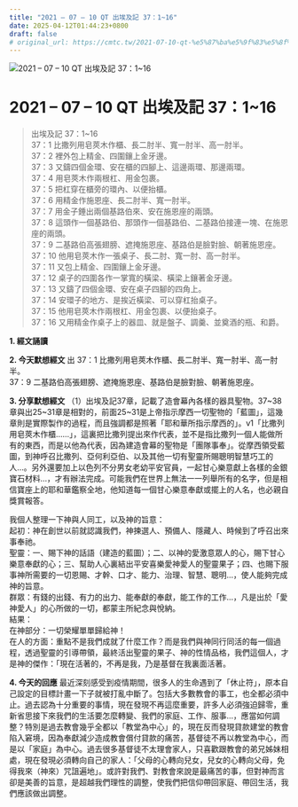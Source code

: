 ```yaml
---
title: "2021 – 07 – 10 QT 出埃及記 37：1~16"
date: 2025-04-12T01:44:23+0800
draft: false
# original_url: https://cmtc.tw/2021-07-10-qt-%e5%87%ba%e5%9f%83%e5%8f%8a%e8%a8%98-37%ef%bc%9a116
---
```


![2021 – 07 – 10 QT 出埃及記 37：1\~16](/images/qt.jpg   "2021 – 07 – 10 QT 出埃及記 37：1\~16")

# 2021 – 07 – 10 QT 出埃及記 37：1\~16

> 出埃及記 37：1\~16  
> 37：1 比撒列用皂莢木作櫃、長二肘半、寬一肘半、高一肘半。  
> 37：2 裡外包上精金、四圍鑲上金牙邊。  
> 37：3 又鑄四個金環、安在櫃的四腳上、這邊兩環、那邊兩環。  
> 37：4 用皂莢木作兩根杠、用金包裹。  
> 37：5 把杠穿在櫃旁的環內、以便抬櫃。  
> 37：6 用精金作施恩座、長二肘半、寬一肘半。  
> 37：7 用金子錘出兩個基路伯來、安在施恩座的兩頭。  
> 37：8 這頭作一個基路伯、那頭作一個基路伯、二基路伯接連一塊、在施恩座的兩頭。  
> 37：9 二基路伯高張翅膀、遮掩施恩座、基路伯是臉對臉、朝著施恩座。  
> 37：10 他用皂莢木作一張桌子、長二肘、寬一肘、高一肘半。  
> 37：11 又包上精金、四圍鑲上金牙邊。  
> 37：12 桌子的四圍各作一掌寬的橫梁、橫梁上鑲著金牙邊。  
> 37：13 又鑄了四個金環、安在桌子四腳的四角上。  
> 37：14 安環子的地方、是挨近橫梁、可以穿杠抬桌子。  
> 37：15 他用皂莢木作兩根杠、用金包裹、以便抬桌子。  
> 37：16 又用精金作桌子上的器皿、就是盤子、調羹、並奠酒的瓶、和爵。

**1. 經文誦讀**

**2.  今天默想經文**
出 37：1 比撒列用皂莢木作櫃、長二肘半、寬一肘半、高一肘半。  
37：9 二基路伯高張翅膀、遮掩施恩座、基路伯是臉對臉、朝著施恩座。

**3. 分享默想經文**
（1）出埃及記37章，記載了造會幕內各樣的器具聖物。37\~38章與出25\~31章是相對的，前面25\~31是上帝指示摩西一切聖物的「藍圖」，這幾章則是實際製作的過程，而且強調都是照著「耶和華所指示摩西的」。v1「比撒列用皂莢木作櫃……」，這裏把比撒列提出來作代表，並不是指比撒列一個人能做所有的東西，而是以他為代表，因為建造會幕的聖物是「團隊事奉」。從摩西領受藍圖，到神呼召比撒列、亞何利亞伯、以及其他一切有聖靈所賜聰明智慧巧工的人…。另外還要加上以色列不分男女老幼平安官員，一起甘心樂意獻上各樣的金銀寶石材料…，才有辦法完成。可能我們在世界上無法一一列舉所有的名字，但是相信寶座上的耶和華鑑察全地，他知道每一個甘心樂意奉獻或擺上的人名，也必親自獎賞報答。

我個人整理一下神與人同工，以及神的旨意：  
起初：神在創世以前就認識我們，神揀選人、預備人、隱藏人、時候到了呼召出來事奉祂。  
聖靈：一、賜下神的話語（建造的藍圖）；二、以神的愛激意眾人的心，賜下甘心樂意奉獻的心；三、幫助人心裏結出平安喜樂愛神愛人的聖靈果子；四、也賜下服事神所需要的一切恩賜、才幹、口才、能力、治理、智慧、聰明…，使人能夠完成神的旨意。  
群眾：有錢的出錢、有力的出力、能奉獻的奉獻，能工作的工作…，凡是出於「愛神愛人」的心所做的一切，都蒙主所紀念與悅納。  
結果：  
在神部分：一切榮耀單單歸給神！  
在人的方面：重點不是我們成就了什麼工作？而是我們與神同行同活的每一個過程，透過聖靈的引導帶領，最終活出聖靈的果子、神的性情品格，我們這個人，才是神的傑作：「現在活著的，不再是我，乃是基督在我裏面活著。

**4. 今天的回應**
最近深刻感受到疫情期間，很多人的生命遇到了「休止符」，原本自己設定的目標計畫一下子就被打亂中斷了。包括大多數教會的事工，也全都必須中止。過去認為十分重要的事情，現在發現不再這麼重要，許多人必須強迫歸零，重新省思接下來我們的生活要怎麼轉變、我們的家庭、工作、服事…，應當如何調整？特別是過去教會幾乎全都以「教堂為中心」的，現在反而發現貸款建堂的教會陷入窘境，因為奉獻減少造成教會償付貸款的痛苦，基督徒不再以教堂為中心，而是以「家庭」為中心。過去很多基督徒不太理會家人，只喜歡跟教會的弟兄姊妹相處，現在發現必須轉向自己的家人：「父母的心轉向兒女，兒女的心轉向父母，免得我來（神來）咒詛遍地」。或許對我們、對教會來說是最痛苦的事，但對神而言卻是美善的旨意，是超越我們理性的調整，使我們把信仰帶回家庭、帶回生活，我們應該做出調整。
